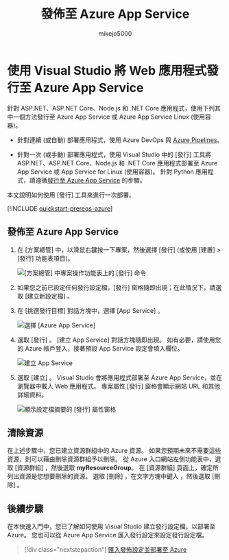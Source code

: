﻿---
title: 發佈至 Azure App Service
ms.date: 01/29/2019
ms.topic: quickstart
helpviewer_keywords:
- deployment, website
ms.assetid: fc82b1f1-d342-4b82-9a44-590479f0a895
author: mikejo5000
ms.author: mikejo
manager: jillfra
ms.workload:
- azure
ms.openlocfilehash: d1703fb5386c7b29446b621d2e83f9486e93dd3d
ms.sourcegitcommit: 08fc78516f1107b83f46e2401888df4868bb1e40
ms.translationtype: HT
ms.contentlocale: zh-TW
ms.lasthandoff: 05/15/2019
ms.locfileid: "65679268"
---
# <a name="publish-a-web-app-to-azure-app-service-using-visual-studio"></a>使用 Visual Studio 將 Web 應用程式發行至 Azure App Service

針對 ASP.NET、ASP.NET Core、Node.js 和 .NET Core 應用程式，使用下列其中一個方法發行至 Azure App Service 或 Azure App Service Linux (使用容器)。

* 針對連續 (或自動) 部署應用程式，使用 Azure DevOps 與 [Azure Pipelines](https://docs.microsoft.com/azure/devops/pipelines/get-started-yaml?view=azdevops)。

* 針對一次 (或手動) 部署應用程式，使用 Visual Studio 中的 [發行]  工具將 ASP.NET、ASP.NET Core、Node.js 和 .NET Core 應用程式部署至 Azure App Service 或 App Service for Linux (使用容器)。 針對 Python 應用程式，請遵循[發行至 Azure App Service](../python/publishing-python-web-applications-to-azure-from-visual-studio.md) 的步驟。

本文說明如何使用 [發行]  工具來進行一次部署。

[!INCLUDE [quickstart-prereqs-azure](includes/quickstart-prereqs-azure.md)]

## <a name="publish-to-azure-app-service"></a>發佈至 Azure App Service

1. 在 [方案總管] 中，以滑鼠右鍵按一下專案，然後選擇 [發行]  (或使用 [建置]   > [發行]  功能表項目)。

    ![[方案總管] 中專案操作功能表上的 [發行] 命令](../deployment/media/quickstart-publish.png "選擇 [發行]")

1. 如果您之前已設定任何發行設定檔，[發行]  窗格隨即出現；在此情況下，請選取 [建立新設定檔]  。

1. 在 [挑選發行目標]  對話方塊中，選擇 [App Service]  。

    ![選擇 [Azure App Service]](../deployment/media/quickstart-publish-azure.png "選擇 [Azure App Service]")

1. 選取 [發行]  。 [建立 App Service]  對話方塊隨即出現。 如有必要，請使用您的 Azure 帳戶登入，接著預設 App Service 設定會填入欄位。

    ![建立 App Service](../deployment/media/quickstart-publish-settings-app-service.png "建立 Azure App Service")

1. 選取 [建立]  。 Visual Studio 會將應用程式部署至 Azure App Service，並在瀏覽器中載入 Web 應用程式。 專案屬性 [發行]  窗格會顯示網站 URL 和其他詳細資料。

    ![顯示設定檔摘要的 [發行] 屬性窗格](../deployment/media/quickstart-publish-app-service-summary.png)

## <a name="clean-up-resources"></a>清除資源

在上述步驟中，您已建立資源群組中的 Azure 資源。 如果您預期未來不需要這些資源，則可以藉由刪除資源群組予以刪除。
從 Azure 入口網站左側功能表中，選取 [資源群組]  ，然後選取 **myResourceGroup**。
在 [資源群組] 頁面上，確定所列出資源是您想要刪除的資源。
選取 [刪除]  ，在文字方塊中鍵入  ，然後選取 [刪除]  。

## <a name="next-steps"></a>後續步驟

在本快速入門中，您已了解如何使用 Visual Studio 建立發行設定檔，以部署至 Azure。 您也可以從 Azure App Service 匯入發行設定來設定發行設定檔。

> [!div class="nextstepaction"]
> [匯入發佈設定並部署至 Azure](tutorial-import-publish-settings-azure.md)
